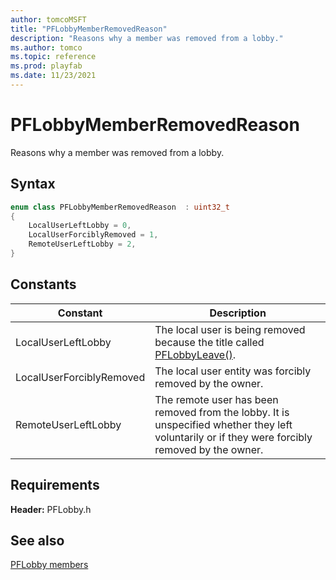 ```yaml
---
author: tomcoMSFT
title: "PFLobbyMemberRemovedReason"
description: "Reasons why a member was removed from a lobby."
ms.author: tomco
ms.topic: reference
ms.prod: playfab
ms.date: 11/23/2021
---
```


# PFLobbyMemberRemovedReason  

Reasons why a member was removed from a lobby.    

## Syntax  
  
```cpp
enum class PFLobbyMemberRemovedReason  : uint32_t  
{  
    LocalUserLeftLobby = 0,  
    LocalUserForciblyRemoved = 1,  
    RemoteUserLeftLobby = 2,  
}  
```  
  
## Constants  
  
| Constant | Description |
| --- | --- |
| LocalUserLeftLobby | The local user is being removed because the title called [PFLobbyLeave()](../functions/pflobbyleave.md). |  
| LocalUserForciblyRemoved | The local user entity was forcibly removed by the owner. |  
| RemoteUserLeftLobby | The remote user has been removed from the lobby. It is unspecified whether they left voluntarily or if they were forcibly removed by the owner. |  
  
  
## Requirements  
  
**Header:** PFLobby.h
  
## See also  
[PFLobby members](../pflobby_members.md)  

  
  
